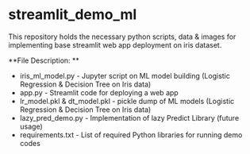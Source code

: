 # streamlit_demo_ml

This repository holds the necessary python scripts, data & images for implementing base streamlit web app deployment on iris dataset. 

**File Description: 
**
- iris_ml_model.py - Jupyter script on ML model building (Logistic Regression & Decision Tree on Iris data)
- app.py - Streamlit code for deploying a web app
- lr_model.pkl & dt_model.pkl - pickle dump of ML models (Logistic Regression & Decision Tree on Iris data)
- lazy_pred_demo.py - Implementation of lazy Predict Library (future usage)
- requirements.txt - List of required Python libraries for running demo codes
